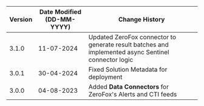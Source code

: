 | **Version**   | **Date Modified (DD-MM-YYYY)**   | **Change History**                                                                                            |
|---------------|----------------------------------|---------------------------------------------------------------------------------------------------------------|
| 3.1.0         | 11-07-2024                       | Updated ZeroFox connector to generate result batches and implemented async Sentinel connector logic           |
| 3.0.1         | 30-04-2024                       | Fixed Solution Metadata for deployment                                                                        |
| 3.0.0         | 04-08-2023                       | Added **Data Connectors** for ZeroFox's Alerts and CTI feeds                                                  |